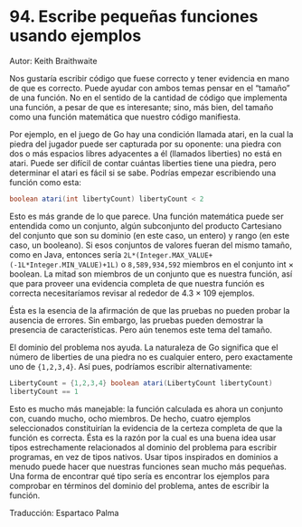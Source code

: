 # 94. Escribe pequeñas funciones usando ejemplos

Autor: Keith Braithwaite

Nos gustaría escribir código que fuese correcto y tener evidencia en mano de que es correcto. Puede ayudar con ambos temas pensar en el “tamaño” de una función. No en el sentido de la cantidad de código que implementa una función, a pesar de que es interesante; sino, más bien, del tamaño como una función matemática que nuestro código manifiesta.

Por ejemplo, en el juego de Go hay una condición llamada atari, en la cual la piedra del jugador puede ser capturada por su oponente: una piedra con dos o más espacios libres adyacentes a él (llamados liberties) no está en atari. Puede ser difícil de contar cuántas liberties tiene una piedra, pero determinar el atari es fácil si se sabe. Podrías empezar escribiendo una función como esta:

```java
boolean atari(int libertyCount) libertyCount < 2
```

Esto es más grande de lo que parece. Una función matemática puede ser entendida como un conjunto, algún subconjunto del producto Cartesiano del conjunto que son su dominio (en este caso, un entero) y rango (en este caso, un booleano). Si esos conjuntos de valores fueran del mismo tamaño, como en Java, entonces sería `2L*(Integer.MAX_VALUE+(-1L*Integer.MIN_VALUE)+1L)` o `8,589,934,592` miembros en el conjunto int × boolean. La mitad son miembros de un conjunto que es nuestra función, así que para proveer una evidencia completa de que nuestra función es correcta necesitaríamos revisar al rededor de 4.3 × 109 ejemplos.

Ésta es la esencia de la afirmación de que las pruebas no pueden probar la ausencia de errores. Sin embargo, las pruebas pueden demostrar la presencia de características. Pero aún tenemos este tema del tamaño.

El dominio del problema nos ayuda. La naturaleza de Go significa que el número de liberties de una piedra no es cualquier entero, pero exactamente uno de `{1,2,3,4}`. Así pues, podríamos escribir alternativamente:

```java
LibertyCount = {1,2,3,4} boolean atari(LibertyCount libertyCount)
libertyCount == 1
```

Esto es mucho más manejable: la función calculada es ahora un conjunto con, cuando mucho, ocho miembros. De hecho, cuatro ejemplos seleccionados constituirían la evidencia de la certeza completa de que la función es correcta. Ésta es la razón por la cual es una buena idea usar tipos estrechamente relacionados al dominio del problema para escribir programas, en vez de tipos nativos. Usar tipos inspirados en dominios a menudo puede hacer que nuestras funciones sean mucho más pequeñas. Una forma de encontrar qué tipo sería es encontrar los ejemplos para comprobar en términos del dominio del problema, antes de escribir la función.

Traducción: Espartaco Palma

